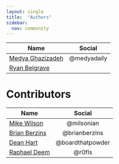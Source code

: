 ```yaml
---
layout: single
title:  "Authors"
sidebar:
  nav: community
---
```




| Name        | Social          
| ------------- |:-------------:|
| [Medya Ghazizadeh](//github.com/medyagh)      | @medyadaily |
| [Ryan Belgrave](//github.com/rmb938)      |       |



# Contributors

| Name        | Social          
| ------------- |:-------------:|
|  [Mike Wilson](https://github.com/milsonian)     | @milsonian  |
|  [Brian Berzins](https://github.com/brianberzins) | @brianberzins |
|  [Dean Hart](https://github.com/boardthatpowder) | @boardthatpowder  |
|  [Raphael Deem](https://github.com/r0fls) | @r0fls  |
